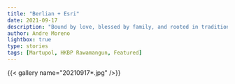 ```yaml
---
title: "Berlian + Esri"
date: 2021-09-17
description: "Bound by love, blessed by family, and rooted in tradition. Martupol marks the start of a lifelong commitment. This is the story of Berlian and Esri."
author: Andre Moreno
lightbox: true
type: stories
tags: [Martupol, HKBP Rawamangun, Featured]
---
```





{{< gallery name="20210917*.jpg" />}}